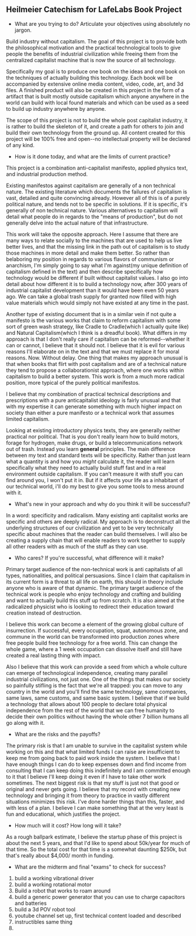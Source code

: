 ## Heilmeier Catechism for LafeLabs Book Project
* What are you trying to do? Articulate your objectives using absolutely no jargon.
Build industry without capitalism. The goal of this project is to provide both the philosophical motivation and the practical technological tools to give people the benefits of industrial civilization while freeing them from the centralized capitalist machine that is now the source of all technology.  
Specifically my goal is to produce one book on the ideas and one book on the techniques of actually building this technology.  Each book will be accompanied by extensive online media content, video, code, art, and 3d files.  A finished product will also be created in this project in the form of a artifact that is built mostly outside capitalism which anyone anywhere in the world can build with local found materials and which can be used as a seed to build up industry anywhere by anyone.  
The scope of this project is not to build the whole post capitalist industry, it is rather to build the skeleton of it, and create a path for others to join and build their own technology from the ground up.  All content created for this project will be 100% free and open--no intellectual property will be declared of any kind.  * How is it done today, and what are the limits of current practice?
This project is a combination anti-capitalist manifesto, applied physics text, and industrial production method.  

Existing manifestos against capitalism are generally of a non technical nature.  The existing literature which documents the failures of capitalism is vast, detailed and quite convincing already.  However all of this is of a purely political nature, and tends not to be specific in solutions.  If it is specific, it's generally of non technical nature.  Various alternatives to capitalism will detail what people do in regards to the "means of production", but do not generally delve into the actual nature of that infrastructure.  

This work will take the opposite approach.  Here I assume that there are many ways to relate socially to the machines that are used to help us live better lives, and that the missing link in the path out of capitalism is to study those machines in more detail and make them better.  So rather than belaboring my position in regards to various flavors of communism or anarchism, I'm simply going to say what I'm against(my unique definition of capitalism defined in the text) and then describe specifically how technology would be different if built without capitalist values.  I also go into detail about how different it is to build a technology now, after 300 years of industrial capitalist development than it would have been even 50 years ago.  We can take a global trash supply for granted now filled with high value materials which would simply not have existed at any time in the past.  

Another type of existing document that is in a similar vein if not quite a manifesto is the various works that claim to reform capitalism with some sort of green wash strategy, like Cradle to Cradle(which I actually quite like) and Natural Capitalism(which I think is a dreadful book).  What differs in my approach is that I don't really care if capitalism can be reformed--whether it can or cannot, I believe that it should not.  I believe that it is evil for various reasons I'll elaborate on in the text and that we must replace it for moral reasons.  Now.  Without delay.  One thing that makes my approach unusual is that when books that flirt with post capitalism and are of a technical nature they tend to propose a collaborationist approach, where one works within capitalism to build a better system.  This work is from a much more radical position, more typical of the purely political manifestos.  

I believe that my combination of practical technical descriptions and prescriptions with a pure anticapitalist ideology is fairly unusual and that with my expertise it can generate something with much higher impact on society than either a pure manifesto or a technical work that assumes limited capitalism. 

Looking at existing introductory physics texts, they are generally neither practical nor political.  That is you don't really learn  how to build motors, forage for hydrogen, make drugs, or build a telecommunications network out of trash. Instead you learn **general** principles.  The main difference between my text and standard texts will be specificity.  Rather than just learn what a quantity is and how you *might* calculate it, the reader will learn specifically what they need to actually build stuff fast and in a real environment outside capitalism.  If you can't measure it with stuff you can find around you, I won't put it in.  But if it affects your life as a inhabitant of our technical world, i'll do my best to give you some tools to mess around with it.  
* What's new in your approach and why do you think it will be successful?
In a word: specificity and radicalism.  Many existing anti capitalist works are specific and others are deeply radical.  My approach is to deconstruct all the underlying structures of our civilization and yet to be very technically specific about machines that the reader can build themselves.  I will also be creating a supply chain that will enable readers to work together to supply all other readers with as much of the stuff as they can use.  
* Who cares? If you're successful, what difference will it make?Primary target audience of the non-technical work is anti capitalists of all types, nationalities, and political persuasions.  Since I claim that capitalism in its current form is a threat to all life on earth, this should in theory include anyone who is aware of that dynamic.  The primary target audience of the technical work is people who enjoy technology and crafting and building and want to actually build this stuff up from scratch.  It is also aimed at the radicalized physicist who is looking to redirect their education toward creation instead of destruction.  I believe this work can become a element of the growing global culture of insurrection.  If successful, every occupation, squat, autonomous zone, and commune in the world can be transformed into production zones where free people build free technology for a free world.  This can change the whole game, where a 1 week occupation can dissolve itself and still have created a real lasting thing with impact.  
Also I believe that this work can provide a seed from which a whole culture can emerge of technological independence, creating many parallel industrial civilizations, not just one.  One of the things that makes our society so painfully stifling is the fact that we're all trapped: you can move to any country in the world and you'll find the same technology, same companies, same laws, same customs, and same basic system.  I believe that if we build a technology that allows about 100 people to declare total physical independence from the rest of the world that we can free humanity to decide their own politics without having the whole other 7 billion humans all go along with it.  
* What are the risks and the payoffs?
The primary risk is that I am unable to survive in the capitalist system while working on this and that what limited funds I can raise are insufficient to keep me from going back to paid work inside the system.  I believe that I have enough things I can do to keep expenses down and find income from consulting that I can keep doing this indefinitely and I am committed enough to it that I believe I'll keep doing it even if I have to take other work sometimes. The next biggest risk is that my stuff is just not that good or original and never gets going.  I believe that my record with creating new technology and bringing it from theory to practice in vastly different situations minimizes this risk.  I've done harder things than this, faster, and with less of a plan.  I believe I can make something that at the very least is fun and educational, which justifies the project. * How much will it cost? How long will it take?
As a rough ballpark estimate, I believe the startup phase of this project is about the next 5 years, and that I'd like to spend about 50k/year for much of that time.  So the total cost for that time is a somewhat daunting $250k, but that's really about $4,000/ month in funding.  * What are the midterm and final "exams" to check for success?
1. build a working vibrational driver2. build a working rotational motor3. Build a robot that works to roam around
4. build a generic power generator that you can use to charge capacitors and batteries
5. build a 3d POV robot tool
6. youtube channel set up, first technical content loaded and described
7. instructibles same thing
8. 
